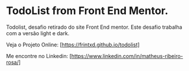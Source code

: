 # TodoList from Front End Mentor.

Todolist, desafio retirado do site Front End mentor. 
Este desafio trabalha com a versão light e dark. 

Veja o Projeto Online:
[https://frintxd.github.io/todolist]

Me encontre no Linkedin:
[https://www.linkedin.com/in/matheus-ribeiro-rosa/] 
